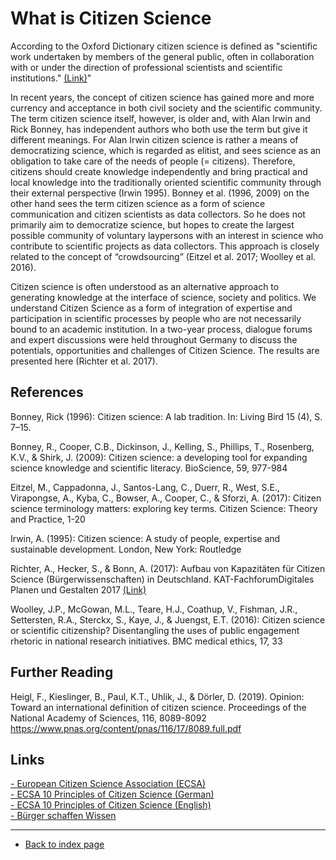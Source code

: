 # What is Citizen Science

According to the Oxford Dictionary citizen science is defined as "scientific work undertaken by members of the general public, often in collaboration with or under the direction of professional scientists and scientific institutions." <a href="https://www.oed.com/view/Entry/33513?redirectedFrom=citizen+science#eid316619123"> (Link)</a>"

In recent years, the concept of citizen science has gained more and more currency and acceptance in both civil society and the scientific community. The term citizen science
itself, however, is older and, with Alan Irwin and Rick Bonney, has independent authors who both use the term but give it different meanings. For Alan Irwin citizen science is
rather a means of democratizing science, which is regarded as elitist, and sees science as an obligation to take care of the needs of people (= citizens). Therefore, citizens
should create knowledge independently and bring practical and local knowledge into the traditionally oriented scientific community through their external perspective (Irwin 1995). Bonney et al. (1996, 2009) on the other hand sees the term citizen science as a form of science communication and citizen scientists as data collectors. So he does not primarily aim to democratize science, but hopes to create the largest possible community of voluntary laypersons with an interest in science who contribute to scientific projects as data collectors. This approach is closely related to the concept of “crowdsourcing” (Eitzel et al. 2017; Woolley et al. 2016).

Citizen science is often understood as an alternative approach to generating knowledge at the interface of science, society and politics. We understand Citizen Science as a form of integration of expertise and participation in scientific processes by people who are not necessarily bound to an academic institution. In a two-year process, dialogue forums and expert discussions were held throughout Germany to discuss the potentials, opportunities and challenges of Citizen Science. The results are presented here (Richter et al. 2017).


## References

Bonney, Rick (1996): Citizen science: A lab tradition. In: Living Bird 15 (4), S. 7–15.  

Bonney, R., Cooper, C.B., Dickinson, J., Kelling, S., Phillips, T., Rosenberg, K.V., & Shirk, J. (2009): Citizen science: a developing tool for expanding science knowledge and scientific literacy. BioScience, 59, 977-984  

Eitzel, M., Cappadonna, J., Santos-Lang, C., Duerr, R., West, S.E., Virapongse, A., Kyba, C., Bowser, A., Cooper, C., & Sforzi, A. (2017): Citizen science terminology matters:
exploring key terms. Citizen Science: Theory and Practice, 1-20  

Irwin, A. (1995): Citizen science: A study of people, expertise and sustainable development. London, New York: Routledge  

Richter, A., Hecker, S., & Bonn, A. (2017): Aufbau von Kapazitäten für Citizen Science (Bürgerwissenschaften) in Deutschland. KAT-FachforumDigitales Planen und Gestalten 2017 <a href="https://www.researchgate.net/profile/Anett-Richter-2/publication/323028939_Technologische_Trends_im_Spannungsfeld_von_Beteiligung-Entscheidung-Planung_Aufbau_von_Kapazitaten_fur_Citizen_Science_Burgerwissenschaften_in_Deutschland/links/5a7d6737a6fdccc013f5a604/Technologische-Trends-im-Spannungsfeld-von-Beteiligung-Entscheidung-Planung-Aufbau-von-Kapazitaeten-fuer-Citizen-Science-Buergerwissenschaften-in-Deutschland.pdf"> (Link)</a>  

Woolley, J.P., McGowan, M.L., Teare, H.J., Coathup, V., Fishman, J.R., Settersten, R.A., Sterckx, S., Kaye, J., & Juengst, E.T. (2016): Citizen science or scientific citizenship? Disentangling the uses of public engagement rhetoric in national research initiatives. BMC medical ethics, 17, 33  

## Further Reading
Heigl, F., Kieslinger, B., Paul, K.T., Uhlik, J., & Dörler, D. (2019). Opinion: Toward an international definition of citizen science. Proceedings of the National Academy of Sciences, 116, 8089-8092
https://www.pnas.org/content/pnas/116/17/8089.full.pdf



## Links
<a href="https://ecsa.citizen-science.net/"> - European Citizen Science Association (ECSA)</a>  
<a href="https://ecsa.citizen-science.net/wp-content/uploads/2020/02/ecsa_ten_principles_of_cs_german.pdf"> - ECSA 10 Principles of Citizen Science (German)</a>  
<a href="https://ecsa.citizen-science.net/wp-content/uploads/2020/02/ecsa_ten_principles_of_citizen_science.pdf"> - ECSA 10 Principles of Citizen Science (English)</a>  
<a href="https://www.buergerschaffenwissen.de/"> - Bürger schaffen Wissen</a>  


---  
* [Back to index page](../index.md)

